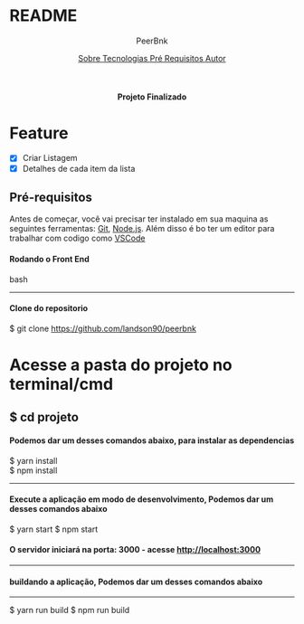 # README

<P align="center"> PeerBnk </p>

<p align="center">
    <a href="#sobre"> Sobre </a>
    <a href="#tecnologias"> Tecnologias </a>
    <a href="#pre-requisitos"> Pré Requisitos </a>
    <a href="#autor"> Autor </a>
</p>

<br>

<h4 align="center"> Projeto Finalizado </h4>

# Feature

- [x] Criar Listagem
- [x] Detalhes de cada item da lista

## Pré-requisitos

Antes de começar, você vai precisar ter instalado em sua maquina as seguintes ferramentas:
[Git](https://git-scm.com), [Node.js](https://nodejs.org/en/).
Além disso é bo ter um editor para trabalhar com codigo como [VSCode](https://code.visualstudio.com/)

#### Rodando o Front End



bash

---

#### Clone do repositorio



$ git clone <https://github.com/landson90/peerbnk>

# Acesse a pasta do projeto no terminal/cmd

## $ cd projeto

#### Podemos dar um desses comandos abaixo, para instalar as dependencias



$ yarn install  
$ npm install

---

#### Execute a aplicação em modo de desenvolvimento, Podemos dar um desses comandos abaixo



$ yarn start
$ npm start

#### O servidor iniciará na porta: 3000 - acesse <http://localhost:3000>

---

#### buildando a aplicação, Podemos dar um desses comandos abaixo

---

$ yarn run build
$ npm run build
